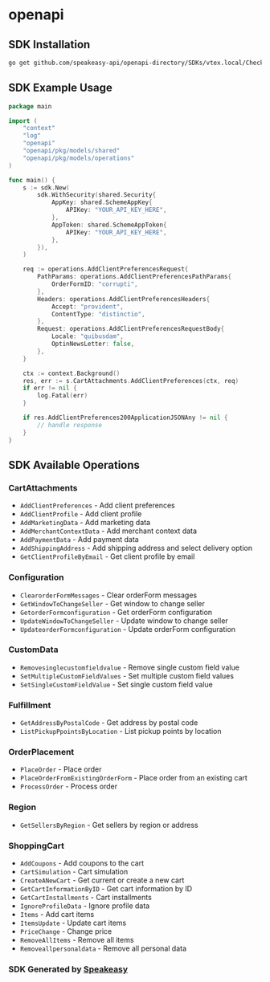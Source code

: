 # openapi

<!-- Start SDK Installation -->
## SDK Installation

```bash
go get github.com/speakeasy-api/openapi-directory/SDKs/vtex.local/Checkout-API/1.0/go
```
<!-- End SDK Installation -->

## SDK Example Usage
<!-- Start SDK Example Usage -->
```go
package main

import (
    "context"
    "log"
    "openapi"
    "openapi/pkg/models/shared"
    "openapi/pkg/models/operations"
)

func main() {
    s := sdk.New(
        sdk.WithSecurity(shared.Security{
            AppKey: shared.SchemeAppKey{
                APIKey: "YOUR_API_KEY_HERE",
            },
            AppToken: shared.SchemeAppToken{
                APIKey: "YOUR_API_KEY_HERE",
            },
        }),
    )

    req := operations.AddClientPreferencesRequest{
        PathParams: operations.AddClientPreferencesPathParams{
            OrderFormID: "corrupti",
        },
        Headers: operations.AddClientPreferencesHeaders{
            Accept: "provident",
            ContentType: "distinctio",
        },
        Request: operations.AddClientPreferencesRequestBody{
            Locale: "quibusdam",
            OptinNewsLetter: false,
        },
    }

    ctx := context.Background()
    res, err := s.CartAttachments.AddClientPreferences(ctx, req)
    if err != nil {
        log.Fatal(err)
    }

    if res.AddClientPreferences200ApplicationJSONAny != nil {
        // handle response
    }
}
```
<!-- End SDK Example Usage -->

<!-- Start SDK Available Operations -->
## SDK Available Operations


### CartAttachments

* `AddClientPreferences` - Add client preferences
* `AddClientProfile` - Add client profile
* `AddMarketingData` - Add marketing data
* `AddMerchantContextData` - Add merchant context data
* `AddPaymentData` - Add payment data
* `AddShippingAddress` - Add shipping address and select delivery option
* `GetClientProfileByEmail` - Get client profile by email

### Configuration

* `ClearorderFormMessages` - Clear orderForm messages
* `GetWindowToChangeSeller` - Get window to change seller
* `GetorderFormconfiguration` - Get orderForm configuration
* `UpdateWindowToChangeSeller` - Update window to change seller
* `UpdateorderFormconfiguration` - Update orderForm configuration

### CustomData

* `Removesinglecustomfieldvalue` - Remove single custom field value
* `SetMultipleCustomFieldValues` - Set multiple custom field values
* `SetSingleCustomFieldValue` - Set single custom field value

### Fulfillment

* `GetAddressByPostalCode` - Get address by postal code
* `ListPickupPpointsByLocation` - List pickup points by location

### OrderPlacement

* `PlaceOrder` - Place order
* `PlaceOrderFromExistingOrderForm` - Place order from an existing cart
* `ProcessOrder` - Process order

### Region

* `GetSellersByRegion` - Get sellers by region or address

### ShoppingCart

* `AddCoupons` - Add coupons to the cart
* `CartSimulation` - Cart simulation
* `CreateANewCart` - Get current or create a new cart
* `GetCartInformationByID` - Get cart information by ID
* `GetCartInstallments` - Cart installments
* `IgnoreProfileData` - Ignore profile data
* `Items` - Add cart items
* `ItemsUpdate` - Update cart items
* `PriceChange` - Change price
* `RemoveAllItems` - Remove all items
* `Removeallpersonaldata` - Remove all personal data
<!-- End SDK Available Operations -->

### SDK Generated by [Speakeasy](https://docs.speakeasyapi.dev/docs/using-speakeasy/client-sdks)
